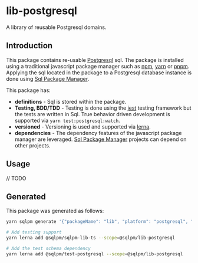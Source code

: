 # **lib-postgresql**

A library of reusable Postgresql domains.

## Introduction

This package contains re-usable [Postgresql](https://www.postgresql.org/) sql. The package is installed using a traditional javascript package manager such as [npm](https://www.npmjs.com/), [yarn](https://yarnpkg.com/) or [pnpm](https://pnpm.io/). Applying the sql located in the package to a Postgresql database instance is done using [Sql Package Manager](https://github.com/erichosick/sqlpm).

This package has:

* **definitions** - Sql is stored within the package.
* **Testing, BDD/TDD** - Testing is done using the [jest](https://jestjs.io/) testing framework but the tests are written in Sql. True behavior driven development is supported via `yarn test:postgresql:watch`.
* **versioned** - Versioning is used and supported via [lerna](https://lerna.js.org/).
* **dependencies** - The dependency features of the javascript package manager are leveraged. [Sql Package Manager](https://github.com/erichosick/sqlpm) projects can depend on other projects.

## Usage

// TODO

## Generated

This package was generated as follows:

```bash
yarn sqlpm generate '{"packageName": "lib", "platform": "postgresql", "description": "A library of reusable Postgresql domains.", "author": "...", "email": ""...", "purposes": ["readwrite"], "actions": ["run", "test", "reset"]}'

# Add testing support
yarn lerna add @sqlpm/sqlpm-lib-ts --scope=@sqlpm/lib-postgresql

# Add the test schema dependency
yarn lerna add @sqlpm/test-postgresql --scope=@sqlpm/lib-postgresql
```
